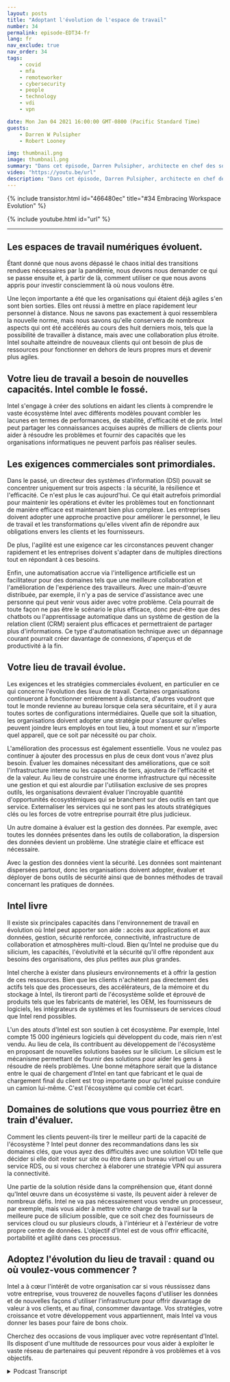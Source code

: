 ```yaml
---
layout: posts
title: "Adoptant l'évolution de l'espace de travail"
number: 34
permalink: episode-EDT34-fr
lang: fr
nav_exclude: true
nav_order: 34
tags:
    - covid
    - mfa
    - remoteworker
    - cybersecurity
    - people
    - technology
    - vdi
    - vpn

date: Mon Jan 04 2021 16:00:00 GMT-0800 (Pacific Standard Time)
guests:
    - Darren W Pulsipher
    - Robert Looney

img: thumbnail.png
image: thumbnail.png
summary: "Dans cet épisode, Darren Pulsipher, architecte en chef des solutions pour le secteur public, et Robert Looney, directeur des ventes de centres de données pour les Amériques chez Intel, parlent de l'utilisation d'une approche stratégique pour adopter l'évolution actuelle du lieu de travail. La pandémie de COVID a créé d'importants défis et transitions dans le monde du travail. Intel aide les clients à tirer parti des technologies pour faire face au mieux aux défis continus de la « nouvelle normale »."
video: "https://youtu.be/url"
description: "Dans cet épisode, Darren Pulsipher, architecte en chef des solutions pour le secteur public, et Robert Looney, directeur des ventes de centres de données pour les Amériques chez Intel, parlent de l'utilisation d'une approche stratégique pour adopter l'évolution actuelle du lieu de travail. La pandémie de COVID a créé d'importants défis et transitions dans le monde du travail. Intel aide les clients à tirer parti des technologies pour faire face au mieux aux défis continus de la « nouvelle normale »."
---
```


<div>
{% include transistor.html id="466480ec" title="#34 Embracing Workspace Evolution" %}

{% include youtube.html id="url" %}
</div>

---

## Les espaces de travail numériques évoluent.

Étant donné que nous avons dépassé le chaos initial des transitions rendues nécessaires par la pandémie, nous devons nous demander ce qui se passe ensuite et, à partir de là, comment utiliser ce que nous avons appris pour investir consciemment là où nous voulons être.

Une leçon importante a été que les organisations qui étaient déjà agiles s'en sont bien sorties. Elles ont réussi à mettre en place rapidement leur personnel à distance. Nous ne savons pas exactement à quoi ressemblera la nouvelle norme, mais nous savons qu'elle conservera de nombreux aspects qui ont été accélérés au cours des huit derniers mois, tels que la possibilité de travailler à distance, mais avec une collaboration plus étroite. Intel souhaite atteindre de nouveaux clients qui ont besoin de plus de ressources pour fonctionner en dehors de leurs propres murs et devenir plus agiles.

## Votre lieu de travail a besoin de nouvelles capacités. Intel comble le fossé.

Intel s'engage à créer des solutions en aidant les clients à comprendre le vaste écosystème Intel avec différents modèles pouvant combler les lacunes en termes de performances, de stabilité, d'efficacité et de prix. Intel peut partager les connaissances acquises auprès de milliers de clients pour aider à résoudre les problèmes et fournir des capacités que les organisations informatiques ne peuvent parfois pas réaliser seules.

## Les exigences commerciales sont primordiales.

Dans le passé, un directeur des systèmes d'information (DSI) pouvait se concentrer uniquement sur trois aspects : la sécurité, la résilience et l'efficacité. Ce n'est plus le cas aujourd'hui. Ce qui était autrefois primordial pour maintenir les opérations et éviter les problèmes tout en fonctionnant de manière efficace est maintenant bien plus complexe. Les entreprises doivent adopter une approche proactive pour améliorer le personnel, le lieu de travail et les transformations qu'elles vivent afin de répondre aux obligations envers les clients et les fournisseurs.

De plus, l'agilité est une exigence car les circonstances peuvent changer rapidement et les entreprises doivent s'adapter dans de multiples directions tout en répondant à ces besoins.

Enfin, une automatisation accrue via l'intelligence artificielle est un facilitateur pour des domaines tels que une meilleure collaboration et l'amélioration de l'expérience des travailleurs. Avec une main-d'œuvre distribuée, par exemple, il n'y a pas de service d'assistance avec une personne qui peut venir vous aider avec votre problème. Cela pourrait de toute façon ne pas être le scénario le plus efficace, donc peut-être que des chatbots ou l'apprentissage automatique dans un système de gestion de la relation client (CRM) seraient plus efficaces et permettraient de partager plus d'informations. Ce type d'automatisation technique avec un dépannage courant pourrait créer davantage de connexions, d'aperçus et de productivité à la fin.

## Votre lieu de travail évolue.

Les exigences et les stratégies commerciales évoluent, en particulier en ce qui concerne l'évolution des lieux de travail. Certaines organisations continueront à fonctionner entièrement à distance, d'autres voudront que tout le monde revienne au bureau lorsque cela sera sécuritaire, et il y aura toutes sortes de configurations intermédiaires. Quelle que soit la situation, les organisations doivent adopter une stratégie pour s'assurer qu'elles peuvent joindre leurs employés en tout lieu, à tout moment et sur n'importe quel appareil, que ce soit par nécessité ou par choix.

L'amélioration des processus est également essentielle. Vous ne voulez pas continuer à ajouter des processus en plus de ceux dont vous n'avez plus besoin. Évaluer les domaines nécessitant des améliorations, que ce soit l'infrastructure interne ou les capacités de tiers, ajoutera de l'efficacité et de la valeur. Au lieu de construire une énorme infrastructure qui nécessite une gestion et qui est alourdie par l'utilisation exclusive de ses propres outils, les organisations devraient évaluer l'incroyable quantité d'opportunités écosystémiques qui se branchent sur des outils en tant que service. Externaliser les services qui ne sont pas les atouts stratégiques clés ou les forces de votre entreprise pourrait être plus judicieux.

Un autre domaine à évaluer est la gestion des données. Par exemple, avec toutes les données présentes dans les outils de collaboration, la dispersion des données devient un problème. Une stratégie claire et efficace est nécessaire.

Avec la gestion des données vient la sécurité. Les données sont maintenant dispersées partout, donc les organisations doivent adopter, évaluer et déployer de bons outils de sécurité ainsi que de bonnes méthodes de travail concernant les pratiques de données.

## Intel livre

Il existe six principales capacités dans l'environnement de travail en évolution où Intel peut apporter son aide : accès aux applications et aux données, gestion, sécurité renforcée, connectivité, infrastructure de collaboration et atmosphères multi-cloud. Bien qu'Intel ne produise que du silicium, les capacités, l'évolutivité et la sécurité qu'il offre répondent aux besoins des organisations, des plus petites aux plus grandes.

Intel cherche à exister dans plusieurs environnements et à offrir la gestion de ces ressources. Bien que les clients n'achètent pas directement des actifs tels que des processeurs, des accélérateurs, de la mémoire et du stockage à Intel, ils tireront parti de l'écosystème solide et éprouvé de produits tels que les fabricants de matériel, les OEM, les fournisseurs de logiciels, les intégrateurs de systèmes et les fournisseurs de services cloud que Intel rend possibles.

L'un des atouts d'Intel est son soutien à cet écosystème. Par exemple, Intel compte 15 000 ingénieurs logiciels qui développent du code, mais rien n'est vendu. Au lieu de cela, ils contribuent au développement de l'écosystème en proposant de nouvelles solutions basées sur le silicium. Le silicium est le mécanisme permettant de fournir des solutions pour aider les gens à résoudre de réels problèmes. Une bonne métaphore serait que la distance entre le quai de chargement d'Intel en tant que fabricant et le quai de chargement final du client est trop importante pour qu'Intel puisse conduire un camion lui-même. C'est l'écosystème qui comble cet écart.

## Domaines de solutions que vous pourriez être en train d'évaluer.

Comment les clients peuvent-ils tirer le meilleur parti de la capacité de l'écosystème ? Intel peut donner des recommandations dans les six domaines clés, que vous ayez des difficultés avec une solution VDI telle que décider si elle doit rester sur site ou être dans un bureau virtuel ou un service RDS, ou si vous cherchez à élaborer une stratégie VPN qui assurera la connectivité.

Une partie de la solution réside dans la compréhension que, étant donné qu'Intel œuvre dans un écosystème si vaste, ils peuvent aider à relever de nombreux défis. Intel ne va pas nécessairement vous vendre un processeur, par exemple, mais vous aider à mettre votre charge de travail sur la meilleure puce de silicium possible, que ce soit chez des fournisseurs de services cloud ou sur plusieurs clouds, à l'intérieur et à l'extérieur de votre propre centre de données. L'objectif d'Intel est de vous offrir efficacité, portabilité et agilité dans ces processus.

## Adoptez l'évolution du lieu de travail : quand ou où voulez-vous commencer ?

Intel a à cœur l'intérêt de votre organisation car si vous réussissez dans votre entreprise, vous trouverez de nouvelles façons d'utiliser les données et de nouvelles façons d'utiliser l'infrastructure pour offrir davantage de valeur à vos clients, et au final, consommer davantage. Vos stratégies, votre croissance et votre développement vous appartiennent, mais Intel va vous donner les bases pour faire de bons choix.

Cherchez des occasions de vous impliquer avec votre représentant d'Intel. Ils disposent d'une multitude de ressources pour vous aider à exploiter le vaste réseau de partenaires qui peuvent répondre à vos problèmes et à vos objectifs.



<details>
<summary> Podcast Transcript </summary>

<p></p>

</details>
